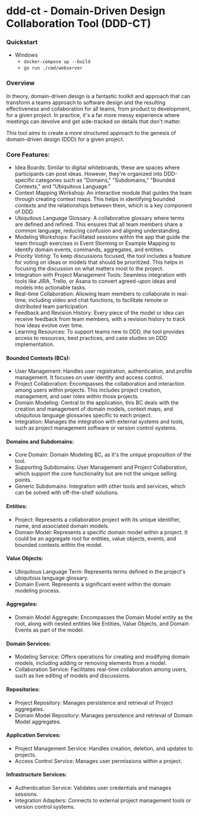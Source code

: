 # ddd-ct - Domain-Driven Design Collaboration Tool (DDD-CT)

### Quickstart
* Windows
    * `docker-compose up --build`
    * `go run ./cmd/webserver`

### Overview 
In theory, domain-driven design is a fantastic toolkit and approach that can transform a teams approach to software design and the resulting effectiveness and collaboration for all teams, from product to development, for a given project. In practice, it's a far more messy experience where meetings can devolve and get side-tracked on details that don't matter.

This tool aims to create a more structured approach to the genesis of domain-driven design (DDD) for a given project.

### Core Features:

* Idea Boards: Similar to digital whiteboards, these are spaces where participants can post ideas. However, they're organized into DDD-specific categories such as "Domains," "Subdomains," "Bounded Contexts," and "Ubiquitous Language."
* Context Mapping Workshop: An interactive module that guides the team through creating context maps. This helps in identifying bounded contexts and the relationships between them, which is a key component of DDD.
* Ubiquitous Language Glossary: A collaborative glossary where terms are defined and refined. This ensures that all team members share a common language, reducing confusion and aligning understanding.
* Modeling Workshops: Facilitated sessions within the app that guide the team through exercises in Event Storming or Example Mapping to identify domain events, commands, aggregates, and entities.
* Priority Voting: To keep discussions focused, the tool includes a feature for voting on ideas or models that should be prioritized. This helps in focusing the discussion on what matters most to the project.
* Integration with Project Management Tools: Seamless integration with tools like JIRA, Trello, or Asana to convert agreed-upon ideas and models into actionable tasks.
* Real-time Collaboration: Allowing team members to collaborate in real-time, including video and chat functions, to facilitate remote or distributed team participation.
* Feedback and Revision History: Every piece of the model or idea can receive feedback from team members, with a revision history to track how ideas evolve over time.
* Learning Resources: To support teams new to DDD, the tool provides access to resources, best practices, and case studies on DDD implementation.

#### Bounded Contexts (BCs):
* User Management: Handles user registration, authentication, and profile management. It focuses on user identity and access control.
* Project Collaboration: Encompasses the collaboration and interaction among users within projects. This includes project creation, management, and user roles within those projects.
* Domain Modeling: Central to the application, this BC deals with the creation and management of domain models, context maps, and ubiquitous language glossaries specific to each project.
* Integration: Manages the integration with external systems and tools, such as project management software or version control systems.

#### Domains and Subdomains:
* Core Domain: Domain Modeling BC, as it's the unique proposition of the tool.
* Supporting Subdomains: User Management and Project Collaboration, which support the core functionality but are not the unique selling points.
* Generic Subdomains: Integration with other tools and services, which can be solved with off-the-shelf solutions.

#### Entities:
* Project: Represents a collaboration project with its unique identifier, name, and associated domain models.
* Domain Model: Represents a specific domain model within a project. It could be an aggregate root for entities, value objects, events, and bounded contexts within the model.

#### Value Objects:
* Ubiquitous Language Term: Represents terms defined in the project's ubiquitous language glossary.
* Domain Event: Represents a significant event within the domain modeling process.

#### Aggregates:
* Domain Model Aggregate: Encompasses the Domain Model entity as the root, along with nested entities like Entities, Value Objects, and Domain Events as part of the model.

#### Domain Services:
* Modeling Service: Offers operations for creating and modifying domain models, including adding or removing elements from a model.
* Collaboration Service: Facilitates real-time collaboration among users, such as live editing of models and discussions.

#### Repositories:
* Project Repository: Manages persistence and retrieval of Project aggregates.
* Domain Model Repository: Manages persistence and retrieval of Domain Model aggregates.

#### Application Services:
* Project Management Service: Handles creation, deletion, and updates to projects.
* Access Control Service: Manages user permissions within a project.

#### Infrastructure Services:
* Authentication Service: Validates user credentials and manages sessions.
* Integration Adapters: Connects to external project management tools or version control systems.
